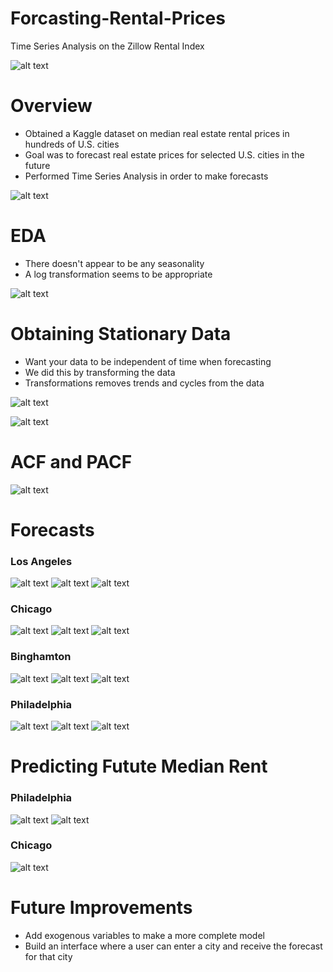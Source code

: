 # Forcasting-Rental-Prices
Time Series Analysis on the Zillow Rental Index

![alt text](https://github.com/AdamLiscia/Forcasting-Rental-Prices/blob/master/Photos/01-%20Zillow.png)

# Overview
- Obtained a Kaggle dataset on median real estate rental prices in hundreds of U.S. cities
- Goal was to forecast real estate prices for selected U.S. cities in the future
- Performed Time Series Analysis in order to make forecasts

![alt text](https://github.com/AdamLiscia/Forcasting-Rental-Prices/blob/master/Photos/02%20-%20For%20Rent.png)

# EDA
- There doesn't appear to be any seasonality
- A log transformation seems to be appropriate

![alt text](https://github.com/AdamLiscia/Forcasting-Rental-Prices/blob/master/Photos/03%20-%20EDA.png)

# Obtaining Stationary Data
- Want your data to be independent of time when forecasting
- We did this by transforming the data
- Transformations removes trends and cycles from the data


![alt text](https://github.com/AdamLiscia/Forcasting-Rental-Prices/blob/master/Photos/05%20-%20All%20The%20Transformations.png)


![alt text](https://github.com/AdamLiscia/Forcasting-Rental-Prices/blob/master/Photos/04%20-%20Dickey%20Fuller%20Results.png)

# ACF and PACF

![alt text](https://github.com/AdamLiscia/Forcasting-Rental-Prices/blob/master/Photos/06%20-%20PAC%20ACF.png)

# Forecasts

### Los Angeles
![alt text](https://github.com/AdamLiscia/Forcasting-Rental-Prices/blob/master/Photos/09%20-%20LA%20City.png)
![alt text](https://github.com/AdamLiscia/Forcasting-Rental-Prices/blob/master/Photos/07%20-%20LA%20Graph.png)
![alt text](https://github.com/AdamLiscia/Forcasting-Rental-Prices/blob/master/Photos/08%20-%20LA%20Results.png)

### Chicago
![alt text](https://github.com/AdamLiscia/Forcasting-Rental-Prices/blob/master/Photos/12%20-%20CHI%20City.png)
![alt text](https://github.com/AdamLiscia/Forcasting-Rental-Prices/blob/master/Photos/10%20-%20CHI%20Graph.png)
![alt text](https://github.com/AdamLiscia/Forcasting-Rental-Prices/blob/master/Photos/11%20-%20CHI%20Results.png)

### Binghamton
![alt text](https://github.com/AdamLiscia/Forcasting-Rental-Prices/blob/master/Photos/15%20-%20BING%20City.png)
![alt text](https://github.com/AdamLiscia/Forcasting-Rental-Prices/blob/master/Photos/13%20-%20BING%20Graph.png)
![alt text](https://github.com/AdamLiscia/Forcasting-Rental-Prices/blob/master/Photos/14%20-%20BING%20Results.png)

### Philadelphia
![alt text](https://github.com/AdamLiscia/Forcasting-Rental-Prices/blob/master/Photos/18%20-%20PHIL%20City.png)
![alt text](https://github.com/AdamLiscia/Forcasting-Rental-Prices/blob/master/Photos/16%20-%20PHIL%20Graph.png)
![alt text](https://github.com/AdamLiscia/Forcasting-Rental-Prices/blob/master/Photos/17%20-%20PHIL%20Results.png)

# Predicting Futute Median Rent
### Philadelphia
![alt text](https://github.com/AdamLiscia/Forcasting-Rental-Prices/blob/master/Photos/19%20-%20PHIL%20Future%20Graph.png)
![alt text](https://github.com/AdamLiscia/Forcasting-Rental-Prices/blob/master/Photos/20%20-%20PHIL%20Future%20Code.png)

### Chicago
![alt text](https://github.com/AdamLiscia/Forcasting-Rental-Prices/blob/master/Photos/21%20-%20CHI%20Future%20Graph.png)

# Future Improvements
- Add exogenous variables to make a more complete model
- Build an interface where a user can enter a city and receive the forecast for that city
